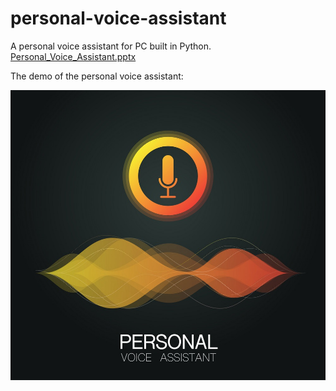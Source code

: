 # personal-voice-assistant
A personal voice assistant for PC built in Python.
[Personal_Voice_Assistant.pptx](https://github.com/FarheenB/personal-voice-assistant/files/8881120/Personal_Voice_Assistant.pptx)

The demo of the personal voice assistant:

[![](voice-assistant-background.jpg)](https://user-images.githubusercontent.com/59408650/173124022-799aebc8-bd6b-4230-81ea-8774989338bb.mp4)


